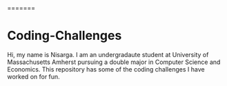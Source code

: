 
=======
# Coding-Challenges
Hi, my name is Nisarga. I am an undergradaute student at University of Massachusetts Amherst pursuing a double major in Computer Science and Economics. This repository has some of the coding challenges I have worked on for fun. 
